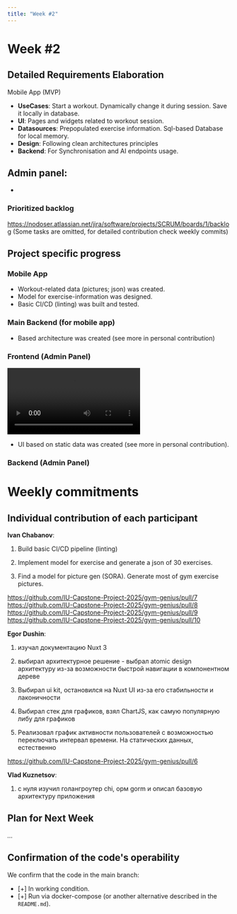 ```yaml
---
title: "Week #2"
---
```


# **Week #2**

## Detailed Requirements Elaboration

Mobile App (MVP)
- **UseCases**: Start a workout. Dynamically change it during session. Save it locally in database.
- **UI**: Pages and widgets related to workout session.
- **Datasources**: Prepopulated exercise information. Sql-based Database for local memory.
- **Design**: Following clean architectures principles
- **Backend**: For Synchronisation and AI endpoints usage.

Admin panel:
-
-

### Prioritized backlog

https://nodoser.atlassian.net/jira/software/projects/SCRUM/boards/1/backlog
(Some tasks are omitted, for detailed contribution check weekly commits)

## Project specific progress

### Mobile App

- Workout-related data (pictures; json) was created.
- Model for exercise-information was designed. 
- Basic CI/CD (linting) was built and tested. 

### Main Backend (for mobile app)

- Based architecture was created (see more in personal contribution)

### Frontend (Admin Panel)

<video controls src="msedge_YIqeO7wvdU.mp4" title="Title"></video>

- UI based on static data was created (see more in personal contribution).

### Backend (Admin Panel)


# Weekly commitments

## Individual contribution of each participant

**Ivan Chabanov**:
1) Build basic CI/CD pipeline (linting)

2) Implement model for exercise and generate a json of 30 exercises.

3) Find a model for picture gen (SORA). Generate most of gym exercise pictures.

https://github.com/IU-Capstone-Project-2025/gym-genius/pull/7
https://github.com/IU-Capstone-Project-2025/gym-genius/pull/8
https://github.com/IU-Capstone-Project-2025/gym-genius/pull/9
https://github.com/IU-Capstone-Project-2025/gym-genius/pull/10

**Egor Dushin**:
1) изучал документацию Nuxt 3

2) выбирал архитектурное решение - выбрал atomic design архитектуру из-за возможности быстрой навигации в компонентном дереве

3) Выбирал ui kit, остановился на Nuxt UI из-за его стабильности и лаконичности

4)  Выбирал стек для графиков, взял ChartJS, как самую популярную либу для графиков

5) Реализовал график активности пользователей с возможностью переключать интервал времени. На статических данных, естественно

https://github.com/IU-Capstone-Project-2025/gym-genius/pull/6

**Vlad Kuznetsov**:

1. с нуля изучил голангроутер chi, орм gorm и описал базовую архитектуру приложения

## Plan for Next Week

*...*

## Confirmation of the code's operability

We confirm that the code in the main branch:
- [+] In working condition.
- [+] Run via docker-compose (or another alternative described in the `README.md`).